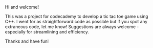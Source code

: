 Hi and welcome!

This was a project for codecademy to develop a tic tac toe game using C++. 
I went for as straightforward code as possible but if you spot any extraneous code, let me know!
Suggestions are always welcome - especially for streamlining and efficiency.

Thanks and have fun!
